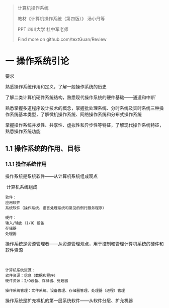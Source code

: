 > 计算机操作系统 
>
> 教材《计算机操作系统（第四版）》 汤小丹等
>
> PPT 四川大学 杜中军老师
>
> Find more on github.com/textGuan/Review

# 一 操作系统引论

要求

熟悉操作系统作用和定义，了解一般操作系统的历史

了解二类计算机硬件系统结构，熟悉现代操作系统的硬件基础——通道和中断`

熟悉掌握多道程序设计技术的概念，掌握批处理系统、分时系统及实时系统三种操作系统基本类型，了解微机操作系统、网络操作系统和分布式操作系统

掌握操作系统并发性、共享性、虚拟性和异步性等特征，了解现代操作系统特征，熟悉操作系统功能

## 1.1 操作系统的作用、目标

### 1.1.1 操作系统作用

操作系统是系统软件——从计算机系统组成观点

​       计算机系统组成

```
软件：
应用软件
系统软件（操作系统、语言处理系统和常见的例行服务程序）

硬件：   
输入/输出（I/O）设备
存储器
处理器
```



操作系统是资源管理者——从资源管理观点，用于控制和管理计算机系统的硬件和软件资源

​       

```
计算机系统资源：
软件资源：信息（数据和程序）
硬件资源：I/O设备、存储器、处理器

操作系统管理：文件系统、设备管理、存储器管理、处理器（进程）管理
```

操作系统是扩充裸机的第一层系统软件——从软件分层、扩允机器
